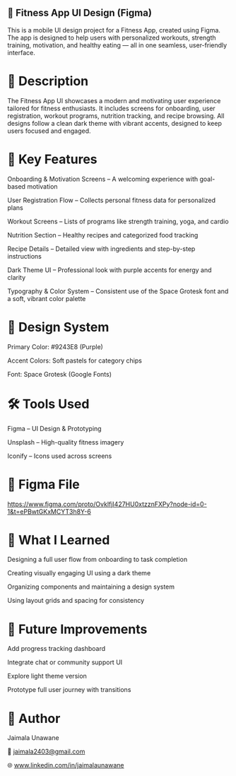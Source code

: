 ## 💪 Fitness App UI Design (Figma)

This is a mobile UI design project for a Fitness App, created using Figma. The app is designed to help users with personalized workouts, strength training, motivation, and healthy eating — all in one seamless, user-friendly interface.

# 📖 Description

The Fitness App UI showcases a modern and motivating user experience tailored for fitness enthusiasts. It includes screens for onboarding, user registration, workout programs, nutrition tracking, and recipe browsing. All designs follow a clean dark theme with vibrant accents, designed to keep users focused and engaged.

# 🧩 Key Features

Onboarding & Motivation Screens – A welcoming experience with goal-based motivation

User Registration Flow – Collects personal fitness data for personalized plans

Workout Screens – Lists of programs like strength training, yoga, and cardio

Nutrition Section – Healthy recipes and categorized food tracking

Recipe Details – Detailed view with ingredients and step-by-step instructions

Dark Theme UI – Professional look with purple accents for energy and clarity

Typography & Color System – Consistent use of the Space Grotesk font and a soft, vibrant color palette

# 🎨 Design System

Primary Color: #9243E8 (Purple)

Accent Colors: Soft pastels for category chips

Font: Space Grotesk (Google Fonts)

# 🛠️ Tools Used

Figma – UI Design & Prototyping

Unsplash – High-quality fitness imagery

Iconify – Icons used across screens

# 🔗 Figma File

https://www.figma.com/proto/OvklfjI427HU0xtzznFXPy?node-id=0-1&t=ePBwtGKxMCYT3h8Y-6

# 🧠 What I Learned

Designing a full user flow from onboarding to task completion

Creating visually engaging UI using a dark theme

Organizing components and maintaining a design system

Using layout grids and spacing for consistency

# 🚀 Future Improvements

Add progress tracking dashboard

Integrate chat or community support UI

Explore light theme version

Prototype full user journey with transitions

# 👤 Author

Jaimala Unawane

📧 jaimala2403@gmail.com

🌐 www.linkedin.com/in/jaimalaunawane












